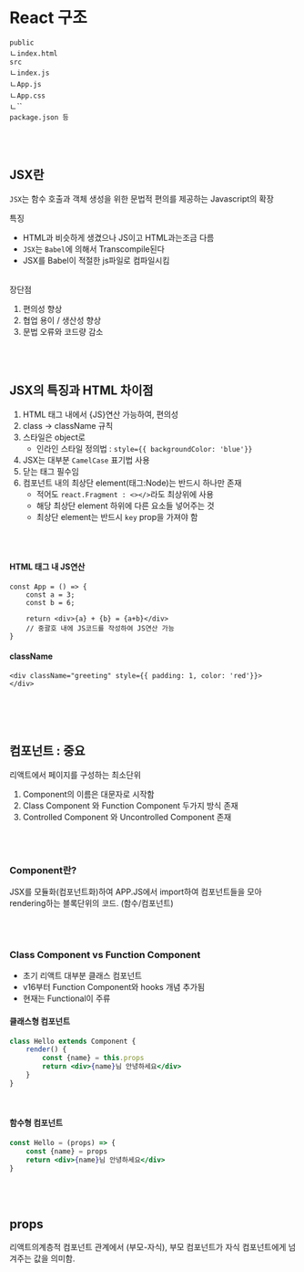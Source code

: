 # React 구조

`public`<br>
ㄴ`index.html`<br>
`src`<br>
ㄴ`index.js`<br>
ㄴ`App.js`<br>
ㄴ`App.css`<br>
ㄴ``<br>
`package.json 등`

<br><br>


## JSX란
`JSX`는 함수 호출과 객체 생성을 위한 문법적 편의를 제공하는 Javascript의 확장<br>

특징
- HTML과 비슷하게 생겼으나 JS이고 HTML과는조금 다름
- `JSX`는 `Babel`에 의해서 Transcompile된다
- JSX를 Babel이 적절한 js파일로 컴파일시킴<br><br>

장단점
1. 편의성 향상
2. 협업 용이 / 생산성 향상
3. 문법 오류와 코드량 감소

<br><br>

## JSX의 특징과 HTML 차이점
1. HTML 태그 내에서 {JS}연산 가능하여, 편의성
2. class -> className 규칙
3. 스타일은 object로
    - 인라인 스타일 정의법 : `style={{ backgroundColor: 'blue'}}`
4. JSX는 대부분 `CamelCase` 표기법 사용
5. 닫는 태그 필수임
6. 컴포넌트 내의 최상단 element(태그:Node)는 반드시 하나만 존재
    - 적어도 `react.Fragment : <></>`라도 최상위에 사용
    - 해당 최상단 element 하위에 다른 요소들 넣어주는 것
    - 최상단 element는 반드시 `key` prop을 가져야 함

<br><br>


#### HTML 태그 내 JS연산
```JSX
const App = () => {
    const a = 3;
    const b = 6;
    
    return <div>{a} + {b} = {a+b}</div>
    // 중괄호 내에 JS코드를 작성하여 JS연산 가능
}
```

#### className 
```JSX
<div className="greeting" style={{ padding: 1, color: 'red'}}>
</div>
```

<br><br><br>

## 컴포넌트 : 중요
리액트에서 페이지를 구성하는 최소단위

1. Component의 이름은 대문자로 시작함
2. Class Component 와 Function Component 두가지 방식 존재
3. Controlled Component 와 Uncontrolled Component 존재

<br><br>

### Component란?
JSX를 모듈화(컴포넌트화)하여 APP.JS에서 import하여 컴포넌트들을 모아 rendering하는 블록단위의 코드. (함수/컴포넌트)

<br><br>

### Class Component vs Function Component
- 초기 리액트 대부분 클래스 컴포넌트
- v16부터 Function Component와 hooks 개념 추가됨
- 현재는 Functional이 주류


#### 클래스형 컴포넌트
```jsx
class Hello extends Component {
    render() {
        const {name} = this.props
        return <div>{name}님 안녕하세요</div>
    }
}
```
<br>

#### 함수형 컴포넌트
```jsx
const Hello = (props) => {
    const {name} = props
    return <div>{name}님 안녕하세요</div>
}
```

<br><br>

## props
리액트의계층적 컴포넌트 관계에서 (부모-자식), 부모 컴포넌트가 자식 컴포넌트에게 넘겨주는 값을 의미함. 
